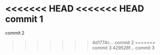 <<<<<<< HEAD
<<<<<<< HEAD
commit 1
=======
commit 2
>>>>>>> 4d1774c... commit 2
=======
commit 3
>>>>>>> 429528f... commit 3

